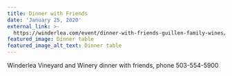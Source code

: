 ```yaml
---
title: Dinner with Friends
date: 'January 25, 2020'
external_link: >-
  https://winderlea.com/event/dinner-with-friends-guillen-family-wines/?instance_id=926
featured_image: Dinner table
featured_image_alt_text: Dinner table
---
```

Winderlea Vineyard and Winery dinner with friends, phone 503-554-5900
